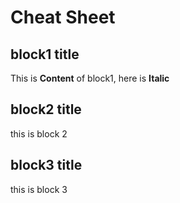 
# Cheat Sheet 

## block1 title 

This is **Content** of block1, here is __Italic__


## block2 title 

this is block 2

## block3 title

this is block 3
